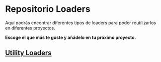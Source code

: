 # Repositorio Loaders

Aquí podrás encontrar diferentes tipos de loaders para poder reutilizarlos en diferentes proyectos.

**Escoge el que más te guste y añádelo en tu próximo proyecto.**

## [Utility Loaders](https://abelborit.github.io/loaders)
